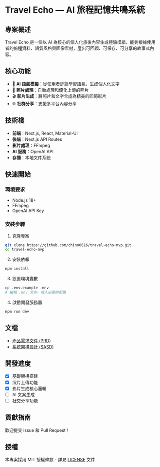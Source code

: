 # Travel Echo — AI 旅程記憶共鳴系統

## 專案概述
Travel Echo 是一個以 AI 為核心的個人化旅後內容生成體驗模組，能夠根據使用者的旅程資料、語氣風格與圖像素材，產出可回顧、可保存、可分享的故事式內容。

## 核心功能
- 🤖 **AI 語氣模擬**：從使用者評論學習語氣，生成個人化文字
- 📸 **照片處理**：自動處理和優化上傳的照片
- 🎬 **影片生成**：將照片和文字合成為精美的回憶影片
- 🌐 **社群分享**：支援多平台內容分享

## 技術棧
- **前端**：Next.js, React, Material-UI
- **後端**：Next.js API Routes
- **影片處理**：FFmpeg
- **AI 服務**：OpenAI API
- **存儲**：本地文件系統

## 快速開始

### 環境要求
- Node.js 18+
- FFmpeg
- OpenAI API Key

### 安裝步驟
1. 克隆專案
```bash
git clone https://github.com/chino0616/travel-echo-mvp.git
cd travel-echo-mvp
```

2. 安裝依賴
```bash
npm install
```

3. 設置環境變數
```bash
cp .env.example .env
# 編輯 .env 文件，填入必要的配置
```

4. 啟動開發服務器
```bash
npm run dev
```

## 文檔
- [產品需求文件 (PRD)](docs/PRD.md)
- [系統架構設計 (SASD)](docs/architecture/SASD.md)

## 開發進度
- [x] 基礎架構搭建
- [x] 照片上傳功能
- [x] 影片生成核心邏輯
- [ ] AI 文案生成
- [ ] 社交分享功能

## 貢獻指南
歡迎提交 Issue 和 Pull Request！

## 授權
本專案採用 MIT 授權條款 - 詳見 [LICENSE](LICENSE) 文件 